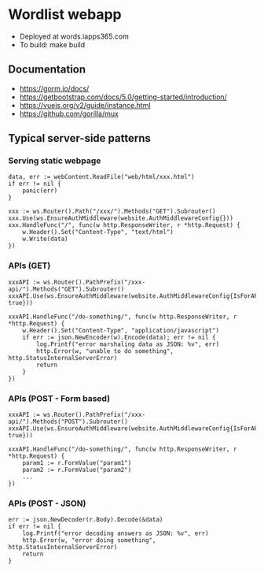 # Wordlist webapp

* Deployed at words.iapps365.com
* To build: make build

## Documentation

* https://gorm.io/docs/
* https://getbootstrap.com/docs/5.0/getting-started/introduction/
* https://vuejs.org/v2/guide/instance.html
* https://github.com/gorilla/mux

## Typical server-side patterns

### Serving static webpage

    data, err := webContent.ReadFile("web/html/xxx.html")
	if err != nil {
		panic(err)
	}

    xxx := ws.Router().Path("/xxx/").Methods("GET").Subrouter()
	xxx.Use(ws.EnsureAuthMiddleware(website.AuthMiddlewareConfig{}))
	xxx.HandleFunc("/", func(w http.ResponseWriter, r *http.Request) {
		w.Header().Set("Content-Type", "text/html")
		w.Write(data)
	})

### APIs (GET)

    xxxAPI := ws.Router().PathPrefix("/xxx-api/").Methods("GET").Subrouter()
	xxxAPI.Use(ws.EnsureAuthMiddleware(website.AuthMiddlewareConfig{IsForAPI: true}))

    xxxAPI.HandleFunc("/do-something/", func(w http.ResponseWriter, r *http.Request) {
		w.Header().Set("Content-Type", "application/javascript")
		if err := json.NewEncoder(w).Encode(data); err != nil {
			log.Printf("error marshaling data as JSON: %v", err)
			http.Error(w, "unable to do something", http.StatusInternalServerError)
			return
		}
	})

### APIs (POST - Form based)

    xxxAPI := ws.Router().PathPrefix("/xxx-api/").Methods("POST").Subrouter()
	xxxAPI.Use(ws.EnsureAuthMiddleware(website.AuthMiddlewareConfig{IsForAPI: true}))

    xxxAPI.HandleFunc("/do-something/", func(w http.ResponseWriter, r *http.Request) {
		param1 := r.FormValue("param1")
        param2 := r.FormValue("param2")
        ...
	})

### APIs (POST - JSON)

    err := json.NewDecoder(r.Body).Decode(&data)
    if err != nil {
        log.Printf("error decoding answers as JSON: %v", err)
        http.Error(w, "error doing something", http.StatusInternalServerError)
        return
    }